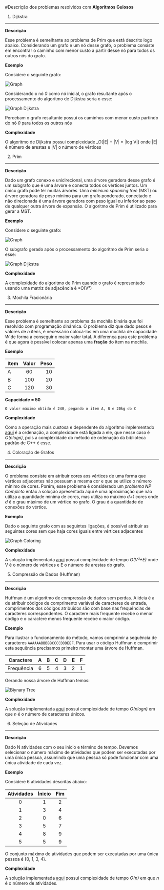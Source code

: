 #Descrição dos problemas resolvidos com **Algoritmos Gulosos**

1) Dijkstra
------

  **Descrição**
  
  Esse problema é semelhante ao problema de Prim que está descrito logo abaixo. Considerando um grafo e um nó desse grafo,
  o problema consiste em encontrar o caminho com menor custo a partir desse nó para todos os outros nós do grafo.

  **Exemplo**
  
  Considere o seguinte grafo:

  ![Graph](http://d1gjlxt8vb0knt.cloudfront.net//wp-content/uploads/Fig-11.jpg)

  Considerando o nó *0* como nó inicial, o grafo resultante após o processamento do algoritmo de Dijkstra seria o esse:

  ![Graph Dijkstra](http://d1gjlxt8vb0knt.cloudfront.net//wp-content/uploads/DIJ5.jpg)

  Percebam o grafo resultante possui os caminhos com menor custo partindo do nó *0* para todos os outros nós
  
  **Complexidade**

  O algoritmo de Dijkstra possui complexidade _O(|E| + |V| * |log V|) onde |E| é número de arestas e |V| o número de vértices



2) Prim
------

  **Descrição**

  Dado um grafo conexo e unidirecional, uma árvore geradora desse grafo é um subgrafo que é uma árvore e conecta todos os vértices juntos. Um único grafo pode ter muitas árvores. Uma _minimum spanning tree_ (MST) ou árvore geradora de peso mínimo para um grafo ponderado, conectado e não direcionada é uma árvore geradora com peso igual ou inferior ao peso de qualquer outra árvore de expansão. O algoritmo de Prim é utilizado para gerar a MST.

  **Exemplo**

  Considere o seguinte grafo:

  ![Graph](http://d1gjlxt8vb0knt.cloudfront.net//wp-content/uploads/Fig-11.jpg)

  O subgrafo gerado após o processamento do algoritmo de Prim seria o esse:

  ![Graph Dijkstra](http://d1gjlxt8vb0knt.cloudfront.net//wp-content/uploads/MST5.jpg)

  **Complexidade** 

  A complexidade do algoritmo de Prim quando o grafo é representado usando uma matriz de adjacência é *O(V²) 

3) Mochila Fracionária
------

  **Descrição**
  
  Esse problema é semelhante ao problema da mochila binária que foi resolvido com programação dinâmica. O problema diz que dado pesos e valores
  de *n* itens, é necessário colocá-los em uma mochila de capacidade *W* de forma a conseguir o maior valor total. A diferença para este problema
  é que agora é possível colocar apenas uma **fração** do item na mochila.
  
  **Exemplo**
  
| Item  | Valor | Peso  |
| ----- |:-----:| -----:|
| A     | 60    | 10    |
| B     | 100   | 20    |
| C     | 120   | 30    |

**Capacidade = 50**

`O valor máximo obtido é 240, pegando o item A, B e 20kg do C`

  **Complexidade**
  
  Como a operação mais custosa e dependente do algoritmo implementado [aqui](https://github.com/anjoshigor/lib-otimizacao/blob/master/src/fractional_knapsack.cpp)
  é a ordenação, a complexidade está ligada a ele, que nesse caso é *O(nlogn)*, pois a complexidade
  do método de ordenação da biblioteca padrão de C++ é esse.

4) Coloração de Grafos
------
  
  **Descrição**
  
  O problema consiste em atribuir cores aos vértices de uma forma que vértices adjacentes não possuam a mesma cor e que se utilize o 
  número mínimo de cores. Porém, esse problema é considerado um *problema NP Completo* então a solução apresentada aqui é uma aproximação
  que não utiliza a quantidade mínima de cores, mas utiliza no máximo *d+1* cores onde *d* é o grau máximo de um vértice no grafo. O grau
  é a quantidade de conexões do vértice.
  
  **Exemplo**

Dado o seguinte grafo com as seguintes ligações, é possível atribuir as seguintes cores sem que haja cores iguais entre vértices adjacentes

![Graph Coloring](http://d1gjlxt8vb0knt.cloudfront.net//wp-content/uploads/graph_coloring11-300x130.png)

  **Complexidade**

A solução implementada [aqui](https://github.com/anjoshigor/lib-otimizacao/blob/master/src/graph_coloring.cpp) possui complexidade de tempo *O(V²+E)* onde V é o número de
vértices e E o número de arestas do grafo.


5) Compressão de Dados (Huffman)
------

  **Descrição**
  
 Huffman é um algoritmo de compressão de dados sem perdas. A ideia é a de atribuir códigos de comprimento variável de caracteres de entrada, comprimentos dos códigos atribuídos são com base nas frequências de caracteres correspondentes. O caractere mais frequente recebe o menor código e o caractere menos frequente recebe o maior código.
  
  **Exemplo**

Para ilustrar o funcionamento do método, vamos comprimir a sequência de caracteres `AAAAAABBBBBCCCCDDDEEF`. Para usar o código Huffman e comprimir esta sequência precisamos primeiro montar uma árvore de Huffman.

| Caractere  |  A  |  B  |  C  |  D  |  E  |  F  |
|:----------:|:---:|:---:|:---:|:---:|:---:|:---:|
| Frequência |  6  |  5  |  4  |  3  |  2  |  1  |

Gerando nossa árvore de Huffman temos:

![Biynary Tree](https://upload.wikimedia.org/wikipedia/commons/2/20/Huffmanpasso6.png)

  **Complexidade**

A solução implementada [aqui](https://github.com/anjoshigor/lib-otimizacao/blob/master/src/huffman.cpp) possui complexidade de tempo *O(nlogn)* em que *n* é o número de caracteres únicos.
  
6) Seleção de Atividades
------

 **Descrição**

Dado N atividades com o seu início e término de tempo. Devemos selecionar o número máximo de atividades que podem ser executadas por uma única pessoa, assumindo que uma pessoa só pode funcionar com uma única atividade de cada vez.

 **Exemplo**
 
 Considere 6 atividades descritas abaixo:
 
| Atividades |  Ínicio  |    Fim   |
|:-------:|:--------:|:--------:|
| 0 | 1 | 2 |
| 1 | 3 | 4 |
| 2 | 0 | 6 |
| 3 | 5 | 7 |
| 4 | 8 | 9 |
| 5 | 5 | 9 |

O conjunto máximo de atividades que podem ser executadas por uma única pessoa é {0, 1, 3, 4}.

 **Complexidade**

A solução implementada [aqui](https://github.com/anjoshigor/lib-otimizacao/blob/master/src/activity_selection.cpp) possui complexidade de tempo *O(n)* em que *n* é o número de atividades.
